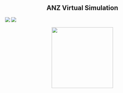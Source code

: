 <h2 align= "center"> ANZ Virtual Simulation</h2>
<img src="https://i.imgur.com/iZHkOJx.png" />

<img src="https://i.imgur.com/fGOO2Vq.png" />

 <p align="center"> <img src="https://i.imgur.com/2G6LSSF.png" width="200px" height="200ppx"/> </p>


